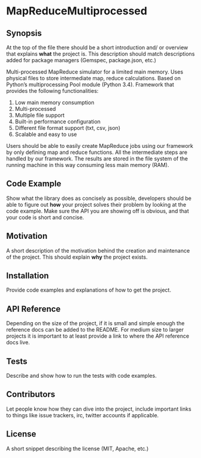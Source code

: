 MapReduceMultiprocessed
=======================

## Synopsis

At the top of the file there should be a short introduction and/ or overview that explains **what** the project is. This description should match descriptions added for package managers (Gemspec, package.json, etc.)

Multi-processed MapReduce simulator for a limited main memory.
Uses physical files to store intermediate map, reduce calculations. 
Based on Python’s multiprocessing Pool module (Python 3.4).
Framework that provides the following functionalities:
		
1. Low main memory consumption
2. Multi-processed
3. Multiple file support
4. Built-in performance configuration
5. Different file format support (txt, csv, json) 
6. Scalable and easy to use 
					
Users should be able to easily create MapReduce jobs using our framework by only defining map and reduce functions. All the intermediate steps are handled by our framework. The results are stored in the file system of the running machine in this way consuming less main memory (RAM).

## Code Example

Show what the library does as concisely as possible, developers should be able to figure out **how** your project solves their problem by looking at the code example. Make sure the API you are showing off is obvious, and that your code is short and concise.

## Motivation

A short description of the motivation behind the creation and maintenance of the project. This should explain **why** the project exists.

## Installation

Provide code examples and explanations of how to get the project.

## API Reference

Depending on the size of the project, if it is small and simple enough the reference docs can be added to the README. For medium size to larger projects it is important to at least provide a link to where the API reference docs live.

## Tests

Describe and show how to run the tests with code examples.

## Contributors

Let people know how they can dive into the project, include important links to things like issue trackers, irc, twitter accounts if applicable.

## License

A short snippet describing the license (MIT, Apache, etc.)
